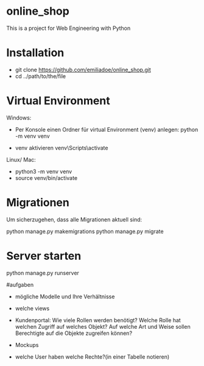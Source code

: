 # online_shop
This is a project for Web Engineering with Python


# Installation
- git clone https://github.com/emiliadoe/online_shop.git
- cd ../path/to/the/file

# Virtual Environment
Windows: 
- Per Konsole einen Ordner für virtual Environment (venv) anlegen:
python -m venv venv

- venv aktivieren
 venv\Scripts\activate

 Linux/ Mac: 
- python3 -m venv venv
- source venv/bin/activate

# Migrationen
Um sicherzugehen, dass alle Migrationen aktuell sind:

python manage.py makemigrations python manage.py migrate


# Server starten
python manage.py runserver

#aufgaben 

- mögliche Modelle und Ihre Verhältnisse

- welche views

- Kundenportal:
Wie viele Rollen werden benötigt?
Welche Rolle hat welchen Zugriff auf welches Objekt?
Auf welche Art und Weise sollen Berechtigte auf die Objekte zugreifen können?

- Mockups

-  welche User haben welche Rechte?(in einer Tabelle notieren)




